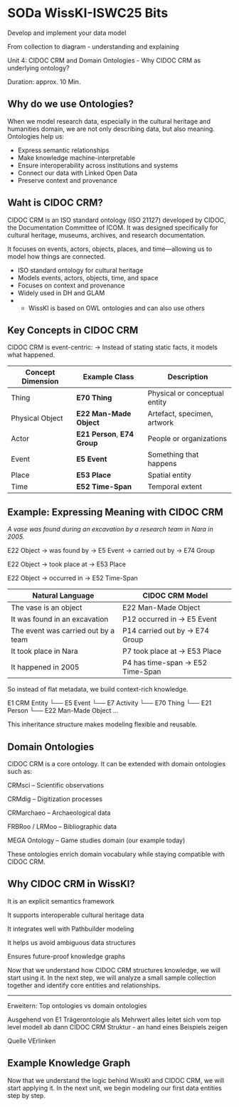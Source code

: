 <!--
*titel:
*author:in/urheber:in: 
orcid: 
email: SODa@sammlungen.io
*lizenz: cc by
lizenzlink: https://creativecommons.org/
*persistenter OER link: 
language: 
version:  v1
beschreibung: 
format: SODa WissKI How-to-Tutorial
modultitel: 
modul: Unit 1
einheitstitel: Welcome and warm-up 
eiheit: Einheit 1
lernziel: 

baustein:
zielgruppe: https://zenodo.org/records/15574575
gestaltungsprinzip: 
keywords: ???
erstellungsdatum: 

technische metadaten:
medientyp: text
dateiformat: .md
dauer: 
größe:
software: Web

icon: https://github.com/chastik/Beratung_Dateityp_Bild/refs/heads/main/resources/SODa-Logo_full.svg

link: https://raw.githubusercontent.com/chastik/WissKI/refs/heads/main/soda.css

-->

# SODa WissKI-ISWC25 Bits

Develop and implement your data model 

From collection to diagram - understanding and explaining

Unit 4: CIDOC CRM and Domain Ontologies  - Why CIDOC CRM as underlying ontology?

Duration: approx. 10 Min.

## Why do we use Ontologies?

When we model research data, especially in the cultural heritage and humanities domain, we are not only describing data, but also meaning. Ontologies help us:

* Express semantic relationships
* Make knowledge machine-interpretable
* Ensure interoperability across institutions and systems
* Connect our data with Linked Open Data
* Preserve context and provenance

## Waht is CIDOC CRM?

CIDOC CRM is an ISO standard ontology (ISO 21127) developed by CIDOC, the Documentation Committee of ICOM.
It was designed specifically for cultural heritage, museums, archives, and research documentation.

It focuses on events, actors, objects, places, and time—allowing us to model how things are connected.

* ISO standard ontology for cultural heritage
* Models events, actors, objects, time, and space
* Focuses on context and provenance
* Widely used in DH and GLAM
* * WissKI is based on OWL ontologies and can also use others


## Key Concepts in CIDOC CRM

CIDOC CRM is event-centric:
→ Instead of stating static facts, it models what happened.

| Concept Dimension | Example Class                 | Description                   |
| ----------------- | ----------------------------- | ----------------------------- |
| Thing             | **E70 Thing**                 | Physical or conceptual entity |
| Physical Object   | **E22 Man-Made Object**       | Artefact, specimen, artwork   |
| Actor             | **E21 Person**, **E74 Group** | People or organizations       |
| Event             | **E5 Event**                  | Something that happens        |
| Place             | **E53 Place**                 | Spatial entity                |
| Time              | **E52 Time-Span**             | Temporal extent               |


## Example: Expressing Meaning with CIDOC CRM

*A vase was found during an excavation by a research team in Nara in 2005.*

E22 Object → was found by → E5 Event → carried out by → E74 Group
                          
E22 Object → took place at → E53 Place
                          
E22 Object → occurred in → E52 Time-Span

| Natural Language                    | CIDOC CRM Model                  |
| ----------------------------------- | -------------------------------- |
| The vase is an object               | E22 Man-Made Object              |
| It was found in an excavation       | P12 occurred in → E5 Event       |
| The event was carried out by a team | P14 carried out by → E74 Group   |
| It took place in Nara               | P7 took place at → E53 Place     |
| It happened in 2005                 | P4 has time-span → E52 Time-Span |

So instead of flat metadata, we build context-rich knowledge.

E1 CRM Entity
 └── E5 Event
       └── E7 Activity
 └── E70 Thing
       └── E21 Person
       └── E22 Man-Made Object
 ...

This inheritance structure makes modeling flexible and reusable.

## Domain Ontologies

CIDOC CRM is a core ontology. It can be extended with domain ontologies such as:

CRMsci – Scientific observations

CRMdig – Digitization processes

CRMarchaeo – Archaeological data

FRBRoo / LRMoo – Bibliographic data

MEGA Ontology – Game studies domain (our example today)

These ontologies enrich domain vocabulary while staying compatible with CIDOC CRM.


## Why CIDOC CRM in WissKI?

It is an explicit semantics framework

It supports interoperable cultural heritage data

It integrates well with Pathbuilder modeling

It helps us avoid ambiguous data structures

Ensures future-proof knowledge graphs


Now that we understand how CIDOC CRM structures knowledge, we will start using it.
In the next step, we will analyze a small sample collection together and identify core entities and relationships.


_________________________________________________________________

Erweitern: Top ontologies vs domain ontologies

Ausgehend von E1
Trägerontologie als Mehrwert
alles leitet sich vom top level modell ab
dann CIDOC CRM Struktur - an hand eines Beispiels zeigen

Quelle VErlinken


##  Example Knowledge Graph

Now that we understand the logic behind WissKI and CIDOC CRM, we will start applying it. In the next unit, we begin modeling our first data entities step by step.



